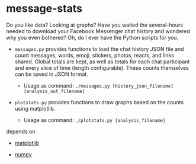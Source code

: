 # message-stats

Do you like data? Looking at graphs? Have you waited the several-hours needed to download your Facebook Messenger chat history and wondered why you even bothered? Oh, do I ever have the Python scripts for you.

- `messages.py` provides functions to load the chat history JSON file and count messages, words, emoji, stickers, photos, reacts, and links shared. Global totals are kept, as well as totals for each chat participant and every slice of time (length configurable). These counts themselves can be saved in JSON format. 
    - Usage as command: `./messages.py [history_json_filename] [analysis_out_filename]`

- `plotstats.py` provides functions to draw graphs based on the counts using matplotlib. 
    - Usage as command: `./plotstats.py [analysis_filename]`

depends on

- [matplotlib](https://matplotlib.org/)

- [numpy](https://www.numpy.org/)
